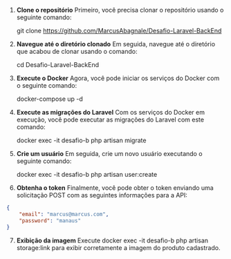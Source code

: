 1. **Clone o repositório**
   Primeiro, você precisa clonar o repositório usando o seguinte comando:

    git clone https://github.com/MarcusAbagnale/Desafio-Laravel-BackEnd


2. **Navegue até o diretório clonado**
    Em seguida, navegue até o diretório que acabou de clonar usando o comando:

    cd Desafio-Laravel-BackEnd


3. **Execute o Docker**
    Agora, você pode iniciar os serviços do Docker com o seguinte comando:

    docker-compose up -d


4. **Execute as migrações do Laravel**
    Com os serviços do Docker em execução, você pode executar as migrações do Laravel com este comando:

    docker exec -it desafio-b php artisan migrate


5. **Crie um usuário**
    Em seguida, crie um novo usuário executando o seguinte comando:

    docker exec -it desafio-b php artisan user:create


6. **Obtenha o token**
    Finalmente, você pode obter o token enviando uma solicitação POST com as seguintes informações para a API:

 ```json
 {
     "email": "marcus@marcus.com",
     "password": "manaus"
 }
 ```

7. **Exibição da imagem**
    Execute docker exec -it desafio-b php artisan storage:link para exibir corretamente a imagem do produto cadastrado.


